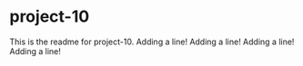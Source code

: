 # project-10

This is the readme for project-10.
Adding a line!
Adding a line!
Adding a line!
Adding a line!
